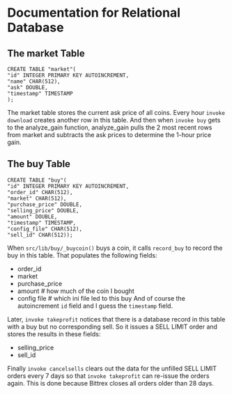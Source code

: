 # Documentation for Relational Database

## The market Table

    CREATE TABLE "market"(
    "id" INTEGER PRIMARY KEY AUTOINCREMENT,
    "name" CHAR(512),
    "ask" DOUBLE,
    "timestamp" TIMESTAMP
    );

The market table stores the current ask price of all coins.
Every hour `invoke download` creates another row in this table.
And then when `invoke buy` gets to
the analyze_gain function, analyze_gain pulls the 2 most recent rows from
market and subtracts the ask prices to determine the 1-hour price gain.

## The buy Table
    CREATE TABLE "buy"(
    "id" INTEGER PRIMARY KEY AUTOINCREMENT,
    "order_id" CHAR(512),
    "market" CHAR(512),
    "purchase_price" DOUBLE,
    "selling_price" DOUBLE,
    "amount" DOUBLE,
    "timestamp" TIMESTAMP,
    "config_file" CHAR(512),
    "sell_id" CHAR(512));

When `src/lib/buy/_buycoin()` buys a coin, it calls `record_buy` to record
the buy in this table. That populates the following fields:
* order_id
* market
* purchase_price
* amount        # how much of the coin I bought
* config file   # which ini file led to this buy
And of course the autoincrement `id` field and I guess the `timestamp` field.

Later, `invoke takeprofit` notices that there is a database record in this
table with a buy but no corresponding sell. So it issues a SELL LIMIT order
and stores the results in these fields:
* selling_price
* sell_id

Finally `invoke cancelsells` clears out the data for the unfilled SELL LIMIT
orders every 7 days so that `invoke takeprofit` can re-issue the orders again.
This is done because Bittrex closes all orders older than 28 days.




